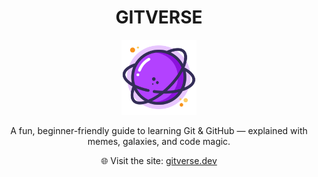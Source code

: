 <h1 align="center">
  GITVERSE
</h1>

<p align="center">
  <img src="/public/logo.svg" alt="GITVERSE Logo" width="120" height="120" />
</p>

<p align="center">
  A fun, beginner-friendly guide to learning Git & GitHub — explained with memes, galaxies, and code magic.
</p>

<p align="center">
  🌐 Visit the site: <a href="https://gitverse.dev">gitverse.dev</a>
</p>
